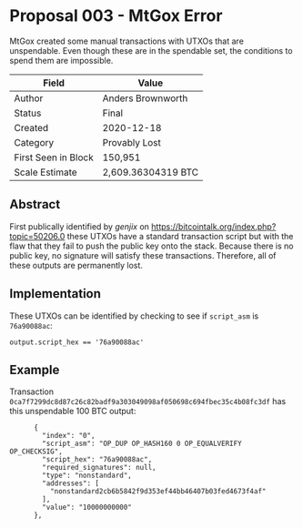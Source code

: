 # Proposal 003 - MtGox Error
MtGox created some manual transactions with UTXOs that are unspendable. Even though these are
in the spendable set, the conditions to spend them are impossible.

| Field               | Value              |
|---------------------|--------------------|
| Author              | Anders Brownworth  |
| Status              | Final              |
| Created             | 2020-12-18         |
| Category            | Provably Lost      |
| First Seen in Block | 150,951            |
| Scale Estimate      | 2,609.36304319 BTC |

## Abstract
First publically identified by *genjix* on https://bitcointalk.org/index.php?topic=50206.0 these
UTXOs have a standard transaction script but with the flaw that they fail to push the public key
onto the stack. Because there is no public key, no signature will satisfy these transactions.
Therefore, all of these outputs are permanently lost.

## Implementation
These UTXOs can be identified by checking to see if `script_asm` is `76a90088ac`:
```
output.script_hex == '76a90088ac'
```

## Example
Transaction `0ca7f7299dc8d87c26c82badf9a303049098af050698c694fbec35c4b08fc3df` has this unspendable
100 BTC output:
```
      {
        "index": "0",
        "script_asm": "OP_DUP OP_HASH160 0 OP_EQUALVERIFY OP_CHECKSIG",
        "script_hex": "76a90088ac",
        "required_signatures": null,
        "type": "nonstandard",
        "addresses": [
          "nonstandard2cb6b5842f9d353ef44bb46407b03fed4673f4af"
        ],
        "value": "10000000000"
      },
```
